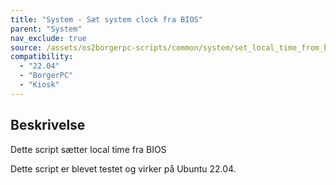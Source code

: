 ```yaml
---
title: "System - Sæt system clock fra BIOS"
parent: "System"
nav_exclude: true
source: /assets/os2borgerpc-scripts/common/system/set_local_time_from_bios.sh
compatibility: 
  - "22.04"
  - "BorgerPC"
  - "Kiosk"
---
```


## Beskrivelse
Dette script sætter local time fra BIOS

Dette script er blevet testet og virker på Ubuntu 22.04.